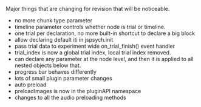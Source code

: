 Major things that are changing for revision that will be noticeable.

- no more chunk type parameter
- timeline parameter controls whether node is trial or timeline.
- one trial per declaration, no more built-in shortcut to declare a big block
- allow declaring default iti in jspsych.init
- pass trial data to experiment wide on_trial_finish() event handler
- trial_index is now a global trial index, local trial index removed.
- can declare any parameter at the node level, and then it is applied to all nested objects below that.
- progress bar behaves differently
- lots of small plugin parameter changes
- auto preload
- preloadImages is now in the pluginAPI namespace
- changes to all the audio preloading methods
